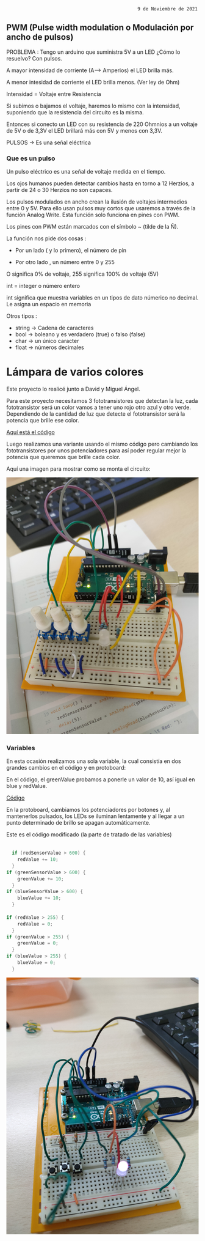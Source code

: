 
                                                    9 de Noviembre de 2021


## PWM (Pulse width modulation o Modulación por ancho de pulsos)

PROBLEMA : Tengo un arduino que suministra 5V a un LED ¿Cómo lo resuelvo? Con pulsos.

A mayor intensidad de corriente (A--> Amperios) el LED brilla más.

A menor intesidad de corriente el LED brilla menos. (Ver ley de Ohm)

Intensidad = Voltaje entre Resistencia

Si subimos o bajamos el voltaje, haremos lo mismo con la intensidad, suponiendo que la resistencia del circuito es la misma.

Entonces si conecto un LED con su resistencia de 220 Ohmnios a un voltaje de 5V o de 3,3V el LED brillará más con 5V y menos con 3,3V.

PULSOS -> Es una señal eléctrica

### Que es un pulso 

Un pulso eléctrico es una señal de voltaje medida en el tiempo.

Los ojos humanos pueden detectar cambios hasta en torno a 12 Herzios, a partir de 24 o 30 Herzios no son capaces.

Los pulsos modulados en ancho crean la ilusión de voltajes intermedios entre 0 y 5V. Para ello usan pulsos muy cortos que usaremos a través de la función Analog Write. Esta función solo funciona en pines con PWM.

Los pines con PWM están marcados con el símbolo ~ (tilde de la Ñ).

La función nos pide dos cosas :

- Por un lado ( y lo primero), el número de pin

- Por otro lado , un número entre 0 y 255

O significa 0% de voltaje, 255 significa 100% de voltaje (5V)

int = integer o número entero  

int significa que muestra variables en un tipos de dato númerico no decimal. Le asigna un espacio en memoria 

Otros tipos : 

- string -> Cadena de caracteres
- bool -> boleano y es verdadero (true) o falso (false)
- char -> un único caracter
- float -> números decimales

# Lámpara de varios colores

Este proyecto lo realicé junto a David y Miguel Ángel.

Para este proyecto necesitamos 3 fototransistores que detectan la luz, cada fototransistor será un color vamos a tener uno rojo otro azul y otro verde.
Dependiendo de la cantidad de luz que detecte el fototransistor será la potencia que brille ese color.

[Aquí está el código](https://github.com/DavidMenCam/Arduino/blob/main/arduino_ver_7.ino)

Luego realizamos una variante usando el mismo código pero cambiando los fototransistores por unos potenciadores para así poder regular mejor la potencia que queremos que brille cada color.

Aquí una imagen para mostrar como se monta el circuito:

![](https://github.com/miguelamgel1107/Arduino/blob/main/IMG20211103140539.jpg)

### Variables

En esta ocasión realizamos una sola variable, la cual consistía en dos grandes cambios en el código y en protoboard:

En el código, el greenValue probamos a ponerle un valor de 10, así igual en blue y redValue.

[Código](https://github.com/DavidMenCam/Arduino/blob/main/lampara_colores_variacion1/lampara_colores_variacion1.ino)

En la protoboard, cambiamos los potenciadores por botones y, al mantenerlos pulsados, los LEDs se iluminan lentamente y al llegar a un punto determinado de brillo se apagan automáticamente.

Este es el código modificado (la parte de tratado de las variables)

```C++

  if (redSensorValue > 600) {
    redValue += 10;
  }
if (greenSensorValue > 600) {
    greenValue += 10;
  }
if (blueSensorValue > 600) {
    blueValue += 10;
  }
  
if (redValue > 255) {
    redValue = 0;
  }
if (greenValue > 255) {
    greenValue = 0;
  }
if (blueValue > 255) {
    blueValue = 0;
  }
```


![](https://github.com/miguelamgel1107/Arduino/blob/main/IMG20211109134734.jpg)

